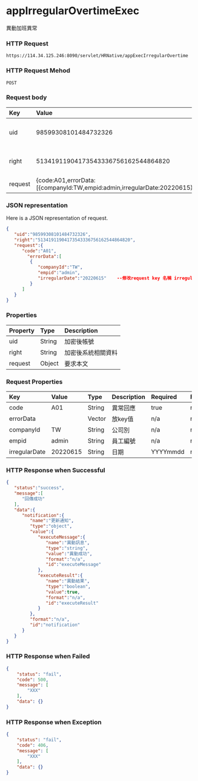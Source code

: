 # appIrregularOvertimeExec
異動加班異常

### HTTP Request
```
https://114.34.125.246:8090/servlet/HRNative/appExecIrregularOvertime
```

### HTTP Request Mehod
```
POST
```

### Request body
| Key | Value | Type | Description |
|:----------|:-------------|:-----|:------------|
| uid | 98599308101484732326 | String | 需透過appLogin取得
| right | 51341911904173543336756162544864820 | String | 需透過appLogin取得 |
| request | {code:A01,errorData:[{companyId:TW,empid:admin,irregularDate:20220615}]} | Object | 異動條件

### JSON representation
Here is a JSON representation of request.
```json
{
   "uid":"98599308101484732326",
   "right":"51341911904173543336756162544864820",
   "request":{
      "code":"A01",
        "errorData":[
         {
            "companyId":"TW",
            "empid":"admin",
            "irregularDate":"20220615"    --修改request key 名稱 irregularDate
         }
      ]
   }
}
```

### Properties
| Property | Type | Description |
|:---------|:-----|:------------|
| uid   | String | 加密後帳號 |
| right | String | 加密後系統相關資料 |
| request | Object | 要求本文 |

### Request Properties
| Key | Value | Type | Description | Required | Format | Note |
|:----------|:-------------|:-----|:------------|:------------|:------------|:------------|
| code | A01 | String | 異常回應 | true | n/a |  |
| errorData |  | Vector | 放key值 | n/a | n/a |  |
| companyId | TW | String | 公司別 | n/a | n/a |  |
| empid | admin | String | 員工編號 | n/a | n/a |  |
| irregularDate | 20220615 | String | 日期 | YYYYmmdd | n/a |  |



### HTTP Response when Successful
```json
{
   "status":"success",
   "message":[
      "回傳成功"
   ],
   "data":{
      "notification":{
         "name":"更新通知",
         "type":"object",
         "value":{
            "executeMessage":{
               "name":"異動訊息",
               "type":"string",
               "value":"異動成功",
               "format":"n/a",
               "id":"executeMessage"
            },
            "executeResult":{
               "name":"異動結果",
               "type":"boolean",
               "value":true,
               "format":"n/a",
               "id":"executeResult"
            }
         },
         "format":"n/a",
         "id":"notification"
      }
   }
}
```

### HTTP Response when Failed
```json
{
    "status": "fail",
    "code": 500,
    "message": [
        "XXX"
    ],
    "data": {}
}
```

### HTTP Response when Exception
```json
{
    "status": "fail",
    "code": 406,
    "message": [
        "XXX"
    ],
    "data": {}
}
```
